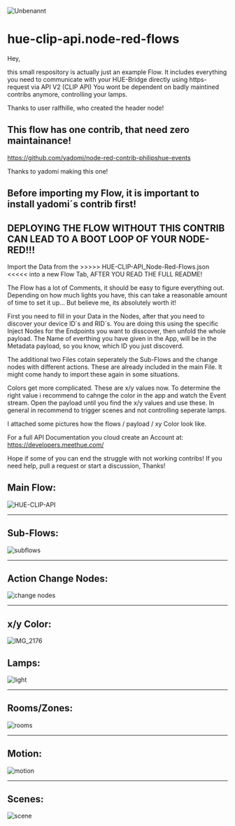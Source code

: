 ![Unbenannt](https://user-images.githubusercontent.com/76150626/174095891-28d34baf-e598-41b7-aa1c-2ce59843b951.PNG)

# hue-clip-api.node-red-flows

Hey,

this small respository is actually just an example Flow.
It includes everything you need to communicate with your HUE-Bridge directly using https-request via API V2 (CLIP API)
You wont be dependent on badly maintined contribs anymore, controlling your lamps.

Thanks to user ralfhille, who created the header node!


This flow has one contrib, that need zero maintainance! 
------------

https://github.com/yadomi/node-red-contrib-philipshue-events

Thanks to yadomi making this one!

Before importing my Flow, it is important to install yadomi´s contrib first!
---
DEPLOYING THE FLOW WITHOUT THIS CONTRIB CAN LEAD TO A BOOT LOOP OF YOUR NODE-RED!!!
---

Import the Data from the >>>>>  HUE-CLIP-API_Node-Red-Flows.json <<<<< into a new Flow Tab, AFTER YOU READ THE FULL README!
                              
The Flow has a lot of Comments, it should be easy to figure everything out.
Depending on how much lights you have, this can take a reasonable amount of time to set it up...
But believe me, its absolutely worth it!

First you need to fill in your Data in the Nodes, after that you need to discover your device ID´s and RID´s.
You are doing this using the specific Inject Nodes for the Endpoints you want to disscover, then unfold the whole payload.
The Name of everthing you have given in the App, will be in the Metadata payload, so you know, which ID you just discoverd.

The additional two Files cotain seperately the Sub-Flows and the change nodes with different actions. These are already included in the main File.
It might come handy to import these again in some situations.

Colors get more complicated. These are x/y values now. To determine the right value i recommend to cahnge the color in the app and watch the Event stream.
Open the payload until you find the x/y values and use these. In general in recommend to trigger scenes and not controlling seperate lamps.

I attached some pictures how the flows / payload / xy Color look like.

For a full API Documentation you cloud create an Account at: https://developers.meethue.com/

Hope if some of you can end the struggle with not working contribs!
If you need help, pull a request or start a discussion, Thanks!



Main Flow:
------------
![HUE-CLIP-API](https://user-images.githubusercontent.com/76150626/174089776-de923d78-48eb-4a4b-9b53-53bc0f88ce3e.PNG)

-----------------------------------------------------------


Sub-Flows:
---
![subflows](https://user-images.githubusercontent.com/76150626/174089869-b67e6d15-8ba7-4ab2-8b22-57a2dc43b39e.PNG)

------------------------------------------------------------

Action Change Nodes:
---
![change nodes](https://user-images.githubusercontent.com/76150626/174089961-f4e00eb9-8726-44b9-8d44-d422000f133e.PNG)

-----------------------------------------------------------

x/y Color:
------------

![IMG_2176](https://user-images.githubusercontent.com/76150626/174091836-1fad1f1d-dd5f-479e-b3ee-bf6b25c18eff.PNG)


Lamps:
-------

![light](https://user-images.githubusercontent.com/76150626/173955018-5741e7fb-ef3d-42c7-8629-99135bcef0ab.PNG)

-----------------------------------------------------------

Rooms/Zones:
------------
![rooms](https://user-images.githubusercontent.com/76150626/173955041-0097529e-0e40-4473-b7d4-28fe3282b258.PNG)

-----------------------------------------------------------

Motion:
------------
![motion](https://user-images.githubusercontent.com/76150626/173955078-c922dcb2-ad4c-4501-b574-07f4d8da416a.PNG)

-----------------------------------------------------------

Scenes:
------------
![scene](https://user-images.githubusercontent.com/76150626/173955095-50fd8649-7bf1-4074-bd7f-7624cbffb7c6.PNG)
